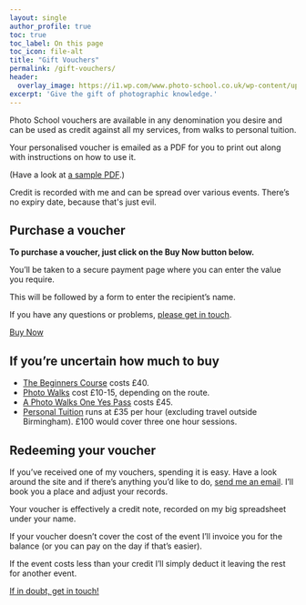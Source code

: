 ```yaml
---
layout: single
author_profile: true
toc: true
toc_label: On this page
toc_icon: file-alt
title: "Gift Vouchers"
permalink: /gift-vouchers/
header:
  overlay_image: https://i1.wp.com/www.photo-school.co.uk/wp-content/uploads/sites/13/2014/12/voucher-xmas.jpg
excerpt: 'Give the gift of photographic knowledge.'
---
```



Photo School vouchers are available in any denomination you desire and can be used as credit against all my services, from walks to personal tuition.

Your personalised voucher is emailed as a PDF for you to print out along with instructions on how to use it.

(Have a look at [a sample PDF](http://photo-school.co.uk/assets/docs/sample-photo-school-voucher.pdf).)

Credit is recorded with me and can be spread over various events. There’s no expiry date, because that's just evil.

## Purchase a voucher

**To purchase a voucher, just click on the Buy Now button below.**

You’ll be taken to a secure payment page where you can enter the value you require.

This will be followed by a form to enter the recipient’s name.

If you have any questions or problems, [please get in touch](/contact).

<a href="https://www.snappycheckout.com/pay/?CWGLL63XAT6EMQSSMMANP12435" class="btn btn--primary">Buy Now</a>

## If you’re uncertain how much to buy

* [The Beginners Course](/beginners-class/) costs £40.
* [Photo Walks](/birmingham-photo-walks/) cost £10-15, depending on the route.
* [A Photo Walks One Yes Pass](/walks-pass) costs £45.
* [Personal Tuition](/personal-tuition/) runs at £35 per hour (excluding travel outside Birmingham). £100 would cover three one hour sessions.

## Redeeming your voucher

If you’ve received one of my vouchers, spending it is easy. Have a look around the site and if there’s anything you’d like to do, [send me an email](/contact/). I’ll book you a place and adjust your records.

Your voucher is effectively a credit note, recorded on my big spreadsheet under your name.

If your voucher doesn’t cover the cost of the event I’ll invoice you for the balance (or you can pay on the day if that’s easier).

If the event costs less than your credit I’ll simply deduct it leaving the rest for another event.

[If in doubt, get in touch!](/contact/)

